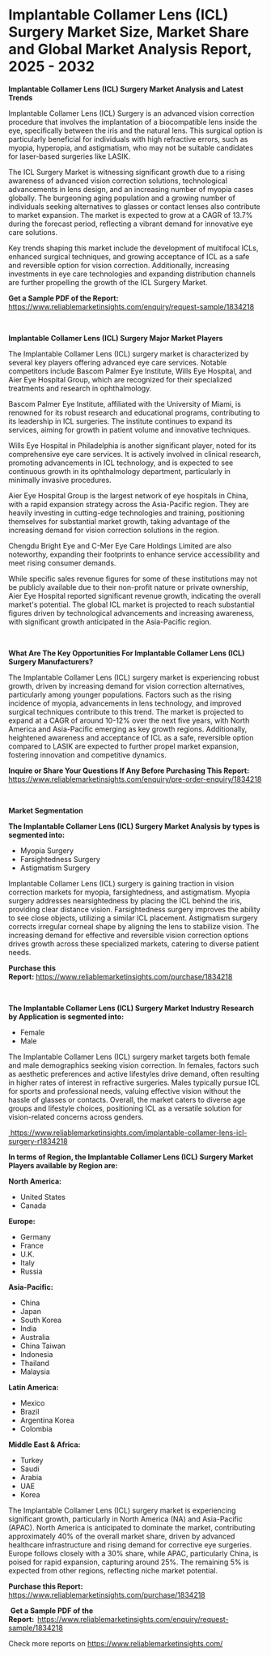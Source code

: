 <p><h1>Implantable Collamer Lens (ICL) Surgery Market Size, Market Share and Global Market Analysis Report, 2025 - 2032</h1></p><p><strong>Implantable Collamer Lens (ICL) Surgery Market Analysis and Latest Trends</strong></p>
<p><p>Implantable Collamer Lens (ICL) Surgery is an advanced vision correction procedure that involves the implantation of a biocompatible lens inside the eye, specifically between the iris and the natural lens. This surgical option is particularly beneficial for individuals with high refractive errors, such as myopia, hyperopia, and astigmatism, who may not be suitable candidates for laser-based surgeries like LASIK.</p><p>The ICL Surgery Market is witnessing significant growth due to a rising awareness of advanced vision correction solutions, technological advancements in lens design, and an increasing number of myopia cases globally. The burgeoning aging population and a growing number of individuals seeking alternatives to glasses or contact lenses also contribute to market expansion. The market is expected to grow at a CAGR of 13.7% during the forecast period, reflecting a vibrant demand for innovative eye care solutions.</p><p>Key trends shaping this market include the development of multifocal ICLs, enhanced surgical techniques, and growing acceptance of ICL as a safe and reversible option for vision correction. Additionally, increasing investments in eye care technologies and expanding distribution channels are further propelling the growth of the ICL Surgery Market.</p></p>
<p><strong>Get a Sample PDF of the Report:&nbsp;</strong> <a href="https://www.reliablemarketinsights.com/enquiry/request-sample/1834218?utm_campaign=2488&utm_medium=2&utm_source=Github&utm_content=ia&utm_term=03032025&utm_id=implantable-collamer-lens-icl-surgery">https://www.reliablemarketinsights.com/enquiry/request-sample/1834218</a></p>
<p>&nbsp;</p>
<p><strong>Implantable Collamer Lens (ICL) Surgery Major Market Players</strong></p>
<p><p>The Implantable Collamer Lens (ICL) surgery market is characterized by several key players offering advanced eye care services. Notable competitors include Bascom Palmer Eye Institute, Wills Eye Hospital, and Aier Eye Hospital Group, which are recognized for their specialized treatments and research in ophthalmology.</p><p>Bascom Palmer Eye Institute, affiliated with the University of Miami, is renowned for its robust research and educational programs, contributing to its leadership in ICL surgeries. The institute continues to expand its services, aiming for growth in patient volume and innovative techniques.</p><p>Wills Eye Hospital in Philadelphia is another significant player, noted for its comprehensive eye care services. It is actively involved in clinical research, promoting advancements in ICL technology, and is expected to see continuous growth in its ophthalmology department, particularly in minimally invasive procedures.</p><p>Aier Eye Hospital Group is the largest network of eye hospitals in China, with a rapid expansion strategy across the Asia-Pacific region. They are heavily investing in cutting-edge technologies and training, positioning themselves for substantial market growth, taking advantage of the increasing demand for vision correction solutions in the region.</p><p>Chengdu Bright Eye and C-Mer Eye Care Holdings Limited are also noteworthy, expanding their footprints to enhance service accessibility and meet rising consumer demands.</p><p>While specific sales revenue figures for some of these institutions may not be publicly available due to their non-profit nature or private ownership, Aier Eye Hospital reported significant revenue growth, indicating the overall market's potential. The global ICL market is projected to reach substantial figures driven by technological advancements and increasing awareness, with significant growth anticipated in the Asia-Pacific region.</p></p>
<p>&nbsp;</p>
<p><strong>What Are The Key Opportunities For Implantable Collamer Lens (ICL) Surgery Manufacturers?</strong></p>
<p><p>The Implantable Collamer Lens (ICL) surgery market is experiencing robust growth, driven by increasing demand for vision correction alternatives, particularly among younger populations. Factors such as the rising incidence of myopia, advancements in lens technology, and improved surgical techniques contribute to this trend. The market is projected to expand at a CAGR of around 10-12% over the next five years, with North America and Asia-Pacific emerging as key growth regions. Additionally, heightened awareness and acceptance of ICL as a safe, reversible option compared to LASIK are expected to further propel market expansion, fostering innovation and competitive dynamics.</p></p>
<p><strong>Inquire or Share Your Questions If Any Before Purchasing This Report:</strong> <a href="https://www.reliablemarketinsights.com/enquiry/pre-order-enquiry/1834218?utm_campaign=2488&utm_medium=2&utm_source=Github&utm_content=ia&utm_term=03032025&utm_id=implantable-collamer-lens-icl-surgery">https://www.reliablemarketinsights.com/enquiry/pre-order-enquiry/1834218</a></p>
<p>&nbsp;</p>
<p><strong>Market Segmentation</strong></p>
<p><strong>The Implantable Collamer Lens (ICL) Surgery Market Analysis by types is segmented into:</strong></p>
<p><ul><li>Myopia Surgery</li><li>Farsightedness Surgery</li><li>Astigmatism Surgery</li></ul></p>
<p><p>Implantable Collamer Lens (ICL) surgery is gaining traction in vision correction markets for myopia, farsightedness, and astigmatism. Myopia surgery addresses nearsightedness by placing the ICL behind the iris, providing clear distance vision. Farsightedness surgery improves the ability to see close objects, utilizing a similar ICL placement. Astigmatism surgery corrects irregular corneal shape by aligning the lens to stabilize vision. The increasing demand for effective and reversible vision correction options drives growth across these specialized markets, catering to diverse patient needs.</p></p>
<p><strong>Purchase this Report:&nbsp;</strong><a href="https://www.reliablemarketinsights.com/purchase/1834218?utm_campaign=2488&utm_medium=2&utm_source=Github&utm_content=ia&utm_term=03032025&utm_id=implantable-collamer-lens-icl-surgery">https://www.reliablemarketinsights.com/purchase/1834218</a></p>
<p>&nbsp;</p>
<p><strong>The Implantable Collamer Lens (ICL) Surgery Market Industry Research by Application is segmented into:</strong></p>
<p><ul><li>Female</li><li>Male</li></ul></p>
<p><p>The Implantable Collamer Lens (ICL) surgery market targets both female and male demographics seeking vision correction. In females, factors such as aesthetic preferences and active lifestyles drive demand, often resulting in higher rates of interest in refractive surgeries. Males typically pursue ICL for sports and professional needs, valuing effective vision without the hassle of glasses or contacts. Overall, the market caters to diverse age groups and lifestyle choices, positioning ICL as a versatile solution for vision-related concerns across genders.</p></p>
<p><a href="https://www.reliablemarketinsights.com/implantable-collamer-lens-icl-surgery-r1834218?utm_campaign=2488&utm_medium=2&utm_source=Github&utm_content=ia&utm_term=03032025&utm_id=implantable-collamer-lens-icl-surgery">&nbsp;https://www.reliablemarketinsights.com/implantable-collamer-lens-icl-surgery-r1834218</a></p>
<p><strong>In terms of Region, the Implantable Collamer Lens (ICL) Surgery Market Players available by Region are:</strong></p>
<p>
    <p> <strong> North America: </strong>
        <ul>
            <li>United States</li>
            <li>Canada</li>
        </ul>
        </p> 
    <p> <strong> Europe: </strong>
        <ul>
            <li>Germany</li>
            <li>France</li>
            <li>U.K.</li>
            <li>Italy</li>
            <li>Russia</li>
        </ul>
        </p> 
    <p> <strong> Asia-Pacific: </strong>
        <ul>
            <li>China</li>
            <li>Japan</li>
            <li>South Korea</li>
            <li>India</li>
            <li>Australia</li>
            <li>China Taiwan</li>
            <li>Indonesia</li>
            <li>Thailand</li>
            <li>Malaysia</li>
        </ul>
        </p> 
    <p> <strong> Latin America: </strong>
        <ul>
            <li>Mexico</li>
            <li>Brazil</li>
            <li>Argentina Korea</li>
            <li>Colombia</li>
        </ul>
        </p> 
    <p> <strong> Middle East & Africa: </strong>
        <ul>
            <li>Turkey</li>
            <li>Saudi</li>
            <li>Arabia</li>
            <li>UAE</li>
            <li>Korea</li>
        </ul>
    </p>
    </p>
<p><p>The Implantable Collamer Lens (ICL) surgery market is experiencing significant growth, particularly in North America (NA) and Asia-Pacific (APAC). North America is anticipated to dominate the market, contributing approximately 40% of the overall market share, driven by advanced healthcare infrastructure and rising demand for corrective eye surgeries. Europe follows closely with a 30% share, while APAC, particularly China, is poised for rapid expansion, capturing around 25%. The remaining 5% is expected from other regions, reflecting niche market potential.</p></p>
<p><strong>Purchase this Report: </strong><a href="https://www.reliablemarketinsights.com/purchase/1834218?utm_campaign=2488&utm_medium=2&utm_source=Github&utm_content=ia&utm_term=03032025&utm_id=implantable-collamer-lens-icl-surgery">https://www.reliablemarketinsights.com/purchase/1834218</a></p>
<p>&nbsp;<strong>Get a Sample PDF of the Report:&nbsp;&nbsp;</strong><a href="https://www.reliablemarketinsights.com/enquiry/request-sample/1834218?utm_campaign=2488&utm_medium=2&utm_source=Github&utm_content=ia&utm_term=03032025&utm_id=implantable-collamer-lens-icl-surgery">https://www.reliablemarketinsights.com/enquiry/request-sample/1834218</a></p>
<p><strong></strong></p>
<p>Check more reports on <a href="https://www.reliablemarketinsights.com/?utm_campaign=2488&utm_medium=2&utm_source=Github&utm_content=ia&utm_term=03032025&utm_id=implantable-collamer-lens-icl-surgery">https://www.reliablemarketinsights.com/</a></p>